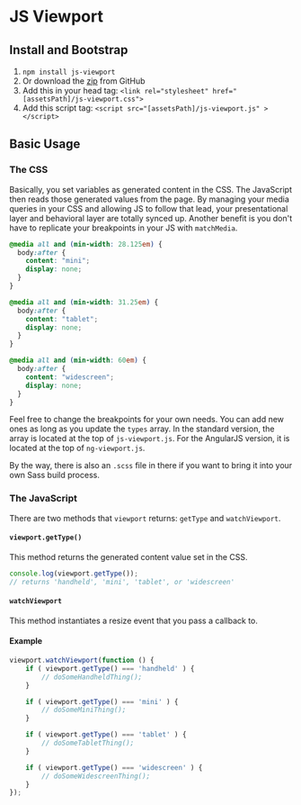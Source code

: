 # JS Viewport

## Install and Bootstrap

1. `npm install js-viewport`
2. Or download the [zip](https://github.com/MattTurnure/js-viewport/archive/master.zip) from GitHub
3. Add this in your head tag: `<link rel="stylesheet" href="[assetsPath]/js-viewport.css">`
4. Add this script tag: `<script src="[assetsPath]/js-viewport.js" ></script>`

## Basic Usage

### The CSS

Basically, you set variables as generated content in the CSS. The JavaScript then reads those generated values from the page. By managing your media queries in your CSS and allowing JS to follow that lead, your presentational layer and behavioral layer are totally synced up. Another benefit is you don't have to replicate your breakpoints in your JS with `matchMedia`.

``` css
@media all and (min-width: 28.125em) {
  body:after {
    content: "mini";
    display: none;
  }
}

@media all and (min-width: 31.25em) {
  body:after {
    content: "tablet";
    display: none;
  }
}

@media all and (min-width: 60em) {
  body:after {
    content: "widescreen";
    display: none;
  }
}
```

Feel free to change the breakpoints for your own needs. You can add new ones as long as you update the `types` array. In the standard version, the array is located at the top of `js-viewport.js`. For the AngularJS version, it is located at the top of `ng-viewport.js`.

By the way, there is also an `.scss` file in there if you want to bring it into your own Sass build process.

### The JavaScript

There are two methods that `viewport` returns: `getType` and `watchViewport`.

#### `viewport.getType()`

This method returns the generated content value set in the CSS.

``` javascript
console.log(viewport.getType());
// returns 'handheld', 'mini', 'tablet', or 'widescreen'
```

#### `watchViewport`

This method instantiates a resize event that you pass a callback to.

#### Example

``` javascript
viewport.watchViewport(function () {
    if ( viewport.getType() === 'handheld' ) {
        // doSomeHandheldThing();
    }

    if ( viewport.getType() === 'mini' ) {
        // doSomeMiniThing();
    }

    if ( viewport.getType() === 'tablet' ) {
        // doSomeTabletThing();
    }

    if ( viewport.getType() === 'widescreen' ) {
        // doSomeWidescreenThing();
    }
});
```